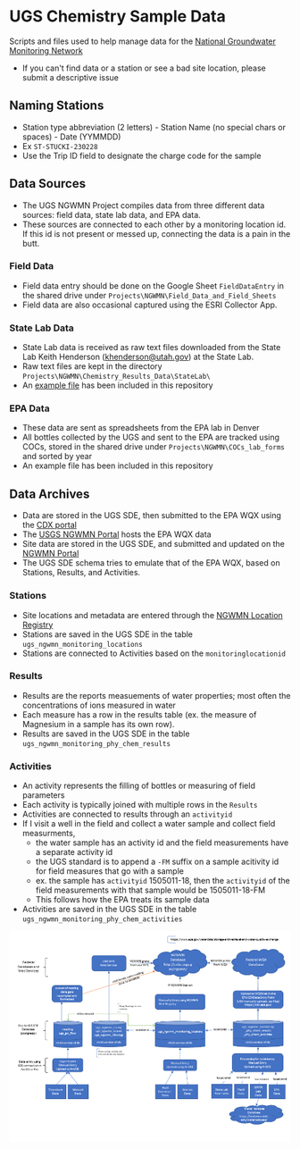 # UGS Chemistry Sample Data
Scripts and files used to help manage data for the [National Groundwater Monitoring Network](https://cida.usgs.gov/ngwmn/)
* If you can't find data or a station or see a bad site location, please submit a descriptive issue

## Naming Stations
* Station type abbreviation (2 letters) - Station Name (no special chars or spaces) - Date (YYMMDD)
* Ex `ST-STUCKI-230228`
* Use the Trip ID field to designate the charge code for the sample

## Data Sources
* The UGS NGWMN Project compiles data from three different data sources: field data, state lab data, and EPA data.
* These sources are connected to each other by a monitoring location id.  If this id is not present or messed up, connecting the data is a pain in the butt.

### Field Data
* Field data entry should be done on the Google Sheet `FieldDataEntry` in the shared drive under `Projects\NGWMN\Field_Data_and_Field_Sheets`
* Field data are also occasional captured using the ESRI Collector App.

### State Lab Data
* State Lab data is received as raw text files downloaded from the State Lab Keith Henderson (khenderson@utah.gov) at the State Lab.
* Raw text files are kept in the directory `Projects\NGWMN\Chemistry_Results_Data\StateLab\`
* An [example file](https://github.com/utah-geological-survey/NGWMN/blob/main/examples/UTGS_EDD_20200728.txt) has been included in this repository

### EPA Data
* These data are sent as spreadsheets from the EPA lab in Denver
* All bottles collected by the UGS and sent to the EPA are tracked using COCs, stored in the shared drive under `Projects\NGWMN\COCs_lab_forms` and sorted by year
* An example file has been included in this repository

## Data Archives
* Data are stored in the UGS SDE, then submitted to the EPA WQX using the [CDX portal](https://cdx.epa.gov/)
* The [USGS NGWMN Portal](https://cida.usgs.gov/ngwmn/) hosts the EPA WQX data
* Site data are stored in the UGS SDE, and submitted and updated on the [NGWMN Portal](https://cida.usgs.gov/ngwmn/)
* The UGS SDE schema tries to emulate that of the EPA WQX, based on Stations, Results, and Activities.

### Stations
* Site locations and metadata are entered through the [NGWMN Location Registry](https://www.usgs.gov/apps/location-registry/)
* Stations are saved in the UGS SDE in the table `ugs_ngwmn_monitoring_locations`
* Stations are connected to Activities based on the `monitoringlocationid`

### Results
* Results are the reports measuements of water properties; most often the concentrations of ions measured in water
* Each measure has a row in the results table (ex. the measure of Magnesium in a sample has its own row).
* Results are saved in the UGS SDE in the table `ugs_ngwmn_monitoring_phy_chem_results`

### Activities
* An activity represents the filling of bottles or measuring of field parameters
* Each activity is typically joined with multiple rows in the `Results`
* Activities are connected to results through an `activityid`
* If I visit a well in the field and collect a water sample and collect field measurments, 
  * the water sample has an activity id and the field measurements have a separate activity id
  * the UGS standard is to append a `-FM` suffix on a sample acitivity id for field measures that go with a sample
  * ex. the sample has `activityid` 1505011-18, then the `activityid` of the field measurements with that sample would be 1505011-18-FM
  * This follows how the EPA treats its sample data
* Activities are saved in the UGS SDE in the table `ugs_ngwmn_monitoring_phy_chem_activities`

![Conceptual layout of UGS data flow](./Schema_diagram.png)
